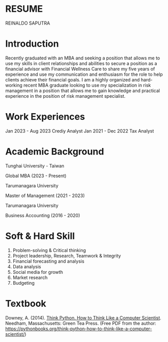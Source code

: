 # RESUME

REINALDO SAPUTRA

# Introduction

Recently graduated with an MBA and seeking a position that allows me to use my skills in client relationships and abilities to secure a position as a financial advisor with Financial Wellness Care to share my five years of experience and use my communication and enthusiasm for the role to help clients achieve their financial goals. I am a highly organized and hard-working recent MBA graduate looking to use my specialization in risk management in a position that allows me to gain knowledge and practical experience in the position of risk management specialist.

# Work Experiences

Jan 2023 - Aug 2023 Crediy Analyst
Jan 2021 - Dec 2022 Tax Analyst

# Academic Background

Tunghai University - Taiwan

Global MBA (2023 - Present)

Tarumanagara University

Master of Management (2021 - 2023)

Tarumanagara University

Business Accounting (2016 - 2020)

# Soft & Hard Skill

1. Problem-solving & Critical thinking
2. Project leadership, Research, Teamwork & Integrity
3. Financial forecasting and analysis
4. Data analysis
5. Social media for growth
6. Market research
7. Budgeting

# Textbook

Downey, A. (2014). [Think Python. How to Think Like a Computer Scientist](https://pythonbooks.org/think-python-how-to-think-like-a-computer-scientist). Needham, Massachusetts: Green Tea Press. (Free PDF from the author: https://pythonbooks.org/think-python-how-to-think-like-a-computer-scientist/)

